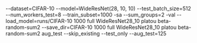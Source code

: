 --dataset=CIFAR-10 --model=WideResNet(28, 10, 10) --test_batch_size=512 --num_workers_test=8 --train_subset=1000 -sa --sum_groups=2 -val --load_model=runs/CIFAR-10 1000 full WideResNet28_10 platou beta-random-sum2 --save_dir=CIFAR-10 1000 full WideResNet28_10 platou beta-random-sum2 aug_test --skip_existing --test_only --aug_test=125